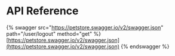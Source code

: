# API Reference

{% swagger src="https://petstore.swagger.io/v2/swagger.json" path="/user/logout" method="get" %}
[https://petstore.swagger.io/v2/swagger.json](https://petstore.swagger.io/v2/swagger.json)
{% endswagger %}
